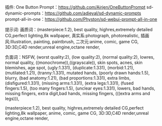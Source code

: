 

插件:
One Button Prompt：https://github.com/Airjen/OneButtonPrompt
sd-dynamic-prompts：https://github.com/adieyal/sd-dynamic-prompts
prompt-all-in-one：https://github.com/Physton/sd-webui-prompt-all-in-one

提示词:
画质词：(masterpiece:1.2), best quality, highres,extremely detailed CG,perfect lighting,8k wallpaper,
真实系:photograph, photorealistic,
插画风:Illustration, painting, paintbrush,
二次元:anime, comic, game CG,
3D:3D,C4D render,unreal engine,octane render,

负面词：NSFW, (worst quality:2), (low quality:2), (normal quality:2), lowres, normal quality, ((monochrome)),((grayscale)), skin spots, acnes, skin blemishes, age spot, (ugly:1.331), (duplicate:1.331), (morbid:1.21), (mutilated:1.21), (tranny:1.331), mutated hands, (poorly drawn hands:1.5), blurry, (bad anatomy:1.21), (bad proportions:1.331), extra limbs, (disfigured:1.331), (missing arms:1.331), (extra legs:1.331), (fused fingers:1.5), (too many fingers:1.5), (unclear eyes:1.331), lowers, bad hands, missing fingers, extra digit,bad hands, missing fingers, (((extra arms and legs))),


(masterpiece:1.2), best quality, highres,extremely detailed CG,perfect lighting,8k wallpaper,
anime, comic, game CG,
3D:3D,C4D render,unreal engine,octane render,